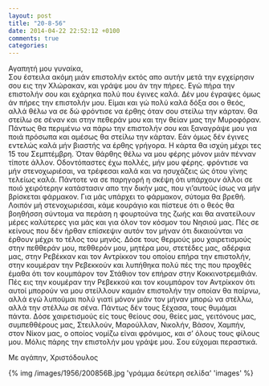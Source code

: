 ```yaml
---
layout: post
title: "20-8-56"
date: 2014-04-22 22:52:12 +0100
comments: true
categories: 
---
```


Αγαπητή μου γυναίκα,<br/>
Σου έστειλα ακόμη μιάν επιστολήν εκτός απο αυτήν μετά την εγχείρησιν σου εις την Χλώρακαν, και γράψε μου άν την πήρες. Εγώ πήρα την επιστολήν σου και εχάρηκα πολύ που έγινες καλά. Δέν μου έγραψες όμως άν πήρες την επιστολήν μου. Είμαι και γώ πολύ καλά δόξα σοι ο θεός, αλλά θέλω να σε δώ φρόντισε να έρθης όταν σου στείλω την κάρταν. Θα στείλω σε σέναν και στην πεθεράν μου και την θείαν μας την Μυροφόραν. Πάντως θα περιμένω να πάρω την επιστολήν σου και ξαναγράψε μου για ποιά πρόσωπα και αμέσως θα στείλω την κάρταν. Εάν όμως δέν έγινες εντελώς καλά μήν βιαστής να έρθης γρήγορα. Η κάρτα θα ισχύη μέχρι τες 15 του Σεμπτέμβρη. Όταν θάρθης θέλω να μου φέρης μόνον μιάν πένναν τίποτε άλλον. Οδοντόπαστες έχω πολλές, μήν μου φέρης. φρόντισε να μήν στενοχωριέσαι, να τρέφεσαι καλά και να ησυχάζεις ώς ότου γίνης τελείως καλά. Πάντοτε να σε παρηγορή η σκέψη ότι υπάρχουν άλλοι σε ποιό χειρότερην κατάστασιν απο την δικήν μας, που γι’αυτούς ίσως να μήν βρίσκεται φάρμακον. Για μάς υπάρχει το φάρμακον, σύτομα θα βρεθή. Λοιπόν μή στενοχωριέσαι, κάμε κουράγιο και πίστευε ότι ο θεός θα βοηθήσση σύντομα να περάση η φουρτούνα της ζωής και θα ανατείλουν μέρες καλύτερες για μάς και για όλον τον κόσμον του Νησιού μας.
Πές σε κείνους που δέν ήρθαν επίσκεψιν αυτόν τον μήναν ότι δικαιούνται να έρθουν μέχρι το τέλος του μηνός.
Δόσε τους θερμούς μου χαιρετισμούς στην πεθθεράν μου, πεθθερόν μου, μητέρα μου, στετέδες μας, αδέρφια μας, στην Ρεβέκκαν και τον Αντρίκκον του οποίου επήρα την επιστολήν, στην κουμέραν την Ρεβεκκούν και λυπήθηκα πολύ πές της που προχθές έμαθα ότι τον κουμπάρον τον Στάθιον τον επήραν στην Κοκκινοτρεμιθιάν. Πές εις την κουμέραν την Ρεβεκκού και τον κουμπάρον τον Αντρίκκον ότι αυτοί μπορούν να μου στείλλουν καμιάν επιστολήν την οποίαν θα παίρνω, αλλά εγώ λυπούμαι πολύ γιατί μόνον μιάν τον μήναν μπορώ να στέλλω, αλλά την στέλλω σε σένα. Πάντως δέν τους ξέχασα, τους θυμάμαι πάντα. Δόσε χαιρετισμούς είς τους θείους σου, θείες μας, γειτόνους μας, συμπεθθέρους μας, Στειλλούν, Μαρούλλαν, Νικολήν, Βάσον, Χαμπήν, στον Νίκον μας, ο οποίος νομίζω είναι φρόνιμος, και σ’ όλους τους φίλους μου. Μόλις πάρης την επιστολήν μου γράψε μου. Σου εύχομαι περαστικά.

Με αγάπην, Χριστόδουλος

{% img /images/1956/200856B.jpg 'γράμμα δεύτερη σελίδα' 'images' %}
